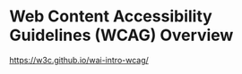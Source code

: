 # Web Content Accessibility Guidelines (WCAG) Overview

<a href="Working Draft">https://w3c.github.io/wai-intro-wcag/</a>
